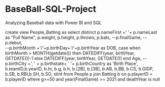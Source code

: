 # BaseBall-SQL-Project
Analyzing Baseball data with Power BI and SQL


create view People_Batting as
select distinct p.nameFirst +' '+ p.nameLast as "Full Name", 
p.weight, p.height, p.throws, p.bats, --p.finalGame, 
--p.debut,  
--p.birthMonth +'/'+p.birthDay+'/'+p.birthYear as DOB,
case when birthMonth > MONTH(getdate())
then DATEDIFF(year, birthYear, GETDATE())-1
else 
DATEDIFF(year, birthYear, GETDATE()) end Age,
--p.birthCity +', ' + p.birthstate+ ' '+ p.birthCountry  as 'Birth Place',  
b.teamID,b.yearID, b.hr, b.g, b.h, b.[2B], b.[3B], b.AB, b.BB, b.CS, b.GIDP, b.SB, b.RBI,b.SH, b.SO, stint
from People p 
join Batting b on p.playerID = b.playerID
where g>=50 and year(FinalGame) >= 2021 and deathYear is null
